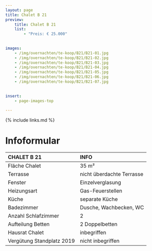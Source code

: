 ```yaml
---
layout: page
title: Chalet B 21
preview: 
    title: Chalet B 21
    list:
        - "Preis: € 25.000"
        
        
images:
    - /img/overnachten/te-koop/B21/B21-01.jpg
    - /img/overnachten/te-koop/B21/B21-02.jpg
    - /img/overnachten/te-koop/B21/B21-03.jpg
    - /img/overnachten/te-koop/B21/B21-04.jpg
    - /img/overnachten/te-koop/B21/B21-05.jpg
    - /img/overnachten/te-koop/B21/B21-06.jpg
    - /img/overnachten/te-koop/B21/B21-07.jpg
    
    
insert:
    - page-images-top
    
---
```


{% include links.md %}



# Infoformular 

CHALET B 21                 | INFO        | 
:---------------------------|:------------|
Fläche Chalet               |35 m²
Terrasse                    |nicht überdachte Terrasse  
Fenster                     |Einzelverglasung
Heizungsart                 |Gas-Feuerstellen
Küche                       |separate Küche
Badezimmer                  |Dusche, Wachbecken, WC
Anzahl Schlafzimmer         |2
Aufteilung Betten           |2 Doppelbetten
Hausrat Chalet              |inbegriffen
Vergütung Standplatz 2019   |nicht inbegriffen

